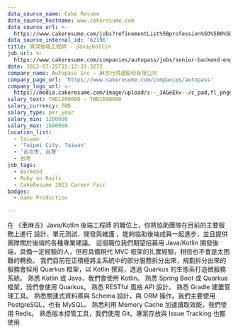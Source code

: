 ```yaml
---
data_source_name: Cake Resume
data_source_hostname: www.cakeresume.com
data_source_url: >-
  https://www.cakeresume.com/jobs?refinementList%5Bprofession%5D%5B0%5D=game-production&range%5Bsalary_range%5D%5Bmin%5D=100000
data_source_internal_id: '62196'
title: 資深後端工程師 - Java/Kotlin
job_url: >-
  https://www.cakeresume.com/companies/autopass/jobs/senior-backend-engineer-java-kotlin
date: 2023-07-25T15:12:33.327Z
company_name: Autopass Inc — 麻吉行得通股份有限公司
company_page_url: 'https://www.cakeresume.com/companies/autopass'
company_logo_url: >-
  https://media.cakeresume.com/image/upload/s--_3AGeEkv--/c_pad,fl_png8,h_200,w_200/v1692372579/yeq3afhufe1ncqdpvwzy.png
salary_text: TWD1200000 - TWD1600000
salary_currency: TWD
salary_type: per_year
salary_min: 1200000
salary_max: 1600000
location_list:
  - Taiwan
  - 'Taipei City, Taiwan'
  - '台北市, 台灣'
  - 台灣
job_tags:
  - Backend
  - Ruby on Rails
  - CakeResume 2023 Career Fair
badges:
  - Game Production

---
```


在 《車麻吉》Java/Kotlin 後端工程師 的職位上，你將協助團隊在目前的主要服務上進行 設計、單元測試、開發與維護 ，能夠協助後端成員一起進步，並且提供團隊關於後端的各種專業建議。 這個職位我們期望招募用 Java/Kotlin 開發後端，具備一定經驗的人，但若具備現代 MVC 框架的扎實經驗，相信也不會是太困難的轉換。 我們目前在正積極將主系統中的部分服務拆分出來，規劃拆分出來的服務會採用 Quarkus 框架，以 Kotlin 撰寫，透過 Quarkus 的生態系打造微服務系統。 熟悉 Kotlin 或 Java，我們會使用 Kotlin。 熟悉 Spring Boot 或 Quarkus 框架，我們會使用 Quarkus。 熟悉 RESTful 風格 API 設計。 熟悉 Gradle 建置管理工具。 熟悉關連式資料庫與 Schema 設計，與 ORM 操作。我們主要使用 PostgreSQL，也有 MySQL。 熟悉利用 Memory Cache 加速讀取效能，我們使用 Redis。 熟悉版本控管工具，我們使用 Git。專案存放與 Issue Tracking 也都使用